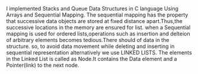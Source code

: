 I implemented Stacks and Queue Data Structures in C language Using Arrays and Sequential Mapping.
The sequential mapping has the property that successive data objects are stored at fixed distance apart.Thus,the successive locations in the memory are ensured for list.
when a Sequential mapping is used for ordered lists,operations such as insertion and delteion of arbitrary elements becomes tedious.There should of data in the structure.
so, to avoid data movement while deleting and inserting in sequential representation alternatively we use LINKED LISTS.
The elements in the Linked List is called as Node.It contains the Data element and a Pointer(link) to the next node.
